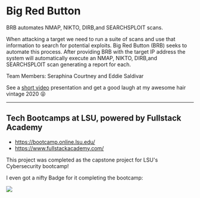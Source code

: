 # Big Red Button

BRB automates NMAP, NIKTO, DIRB,and SEARCHSPLOIT scans. 

When attacking a target we need to run a suite of scans and use that information to search for potential exploits. 
Big Red Button (BRB) seeks to automate this process.  After providing BRB with the target IP address the system will 
automatically execute an NMAP, NIKTO, DIRB,and SEARCHSPLOIT scan generating a report for each.  

Team Members: Seraphina Courtney and Eddie Saldivar

See a [short video](https://www.youtube.com/watch?v=F8FriuRDsyc&list=PL8QfLIozbpG-N4JvofeKXagSxEGx8QnAx&index=2) presentation and get a good laugh at my awesome hair vintage 2020 😝

----------------------------
## Tech Bootcamps at LSU, powered by Fullstack Academy
- https://bootcamp.online.lsu.edu/
- https://www.fullstackacademy.com/

This project was completed as the capstone project for LSU's Cybersecurity bootcamp!

I even got a nifty Badge for it completing the bootcamp:

[<img src="https://api.badgr.io/public/assertions/fH-C9MqrTnCOCT7K02PsGw/image">](https://api.badgr.io/public/assertions/fH-C9MqrTnCOCT7K02PsGw)


